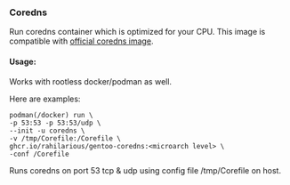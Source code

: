 ### Coredns

Run coredns container which is optimized for your CPU. This image is compatible with [official coredns image](https://hub.docker.com/r/coredns/coredns).

#### Usage:
Works with rootless docker/podman as well.

Here are examples:

```
podman(/docker) run \
-p 53:53 -p 53:53/udp \
--init -u coredns \
-v /tmp/Corefile:/Corefile \
ghcr.io/rahilarious/gentoo-coredns:<microarch level> \
-conf /Corefile
```
Runs coredns on port 53 tcp & udp using config file /tmp/Corefile on host.

